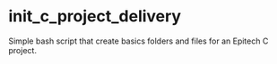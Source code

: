 # init_c_project_delivery
Simple bash script that create basics folders and files for an Epitech C project.
